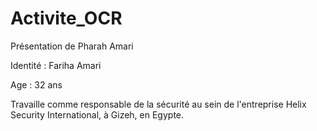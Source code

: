 # Activite_OCR
Présentation de Pharah Amari

Identité : Fariha Amari

Age : 32 ans

Travaille comme responsable de la sécurité au sein de l'entreprise Helix Security International, à Gizeh, en Egypte.
